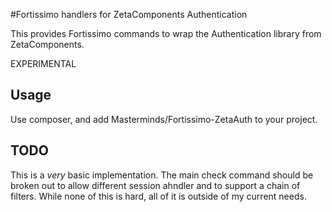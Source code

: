 #Fortissimo handlers for ZetaComponents Authentication

This provides Fortissimo commands to wrap the Authentication library
from ZetaComponents.

EXPERIMENTAL

## Usage

Use composer, and add Masterminds/Fortissimo-ZetaAuth to your project.


## TODO

This is a *very* basic implementation. The main check command should be
broken out to allow different session ahndler and to support a chain of
filters. While none of this is hard, all of it is outside of my current
needs.
